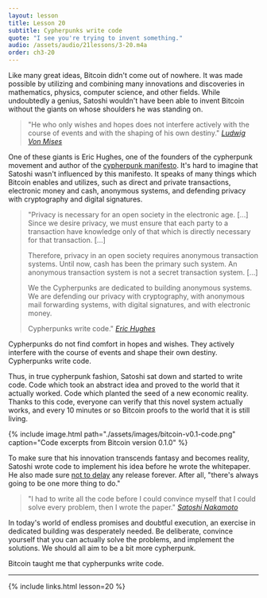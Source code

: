 ```yaml
---
layout: lesson
title: Lesson 20
subtitle: Cypherpunks write code
quote: "I see you're trying to invent something."
audio: /assets/audio/21lessons/3-20.m4a
order: ch3-20
---
```


Like many great ideas, Bitcoin didn't come out of nowhere. It was made
possible by utilizing and combining many innovations and discoveries in
mathematics, physics, computer science, and other fields. While
undoubtedly a genius, Satoshi wouldn't have been able to invent Bitcoin
without the giants on whose shoulders he was standing on.

> "He who only wishes and hopes does not interfere actively with the
> course of events and with the shaping of his own destiny."
> <cite>[Ludwig Von Mises]</cite>

One of these giants is Eric Hughes, one of the founders of the
cypherpunk movement and author of the [cypherpunk manifesto]. It's hard
to imagine that Satoshi wasn't influenced by this manifesto. It speaks
of many things which Bitcoin enables and utilizes, such as direct and
private transactions, electronic money and cash, anonymous systems, and
defending privacy with cryptography and digital signatures.

> "Privacy is necessary for an open society in the electronic age.
> [...] Since we desire privacy, we must ensure that each party to a
> transaction have knowledge only of that which is directly necessary
> for that transaction. [...]
>
> Therefore, privacy in an open society requires anonymous transaction
> systems. Until now, cash has been the primary such system. An
> anonymous transaction system is not a secret transaction system.
> [...]
>
> We the Cypherpunks are dedicated to building anonymous systems. We are
> defending our privacy with cryptography, with anonymous mail
> forwarding systems, with digital signatures, and with electronic
> money.
>
> Cypherpunks write code."
> <cite>[Eric Hughes][cypherpunk manifesto]</cite>

Cypherpunks do not find comfort in hopes and wishes. They actively
interfere with the course of events and shape their own destiny.
Cypherpunks write code.

Thus, in true cypherpunk fashion, Satoshi sat down and started to write
code. Code which took an abstract idea and proved to the world that it
actually worked. Code which planted the seed of a new economic reality.
Thanks to this code, everyone can verify that this novel system actually
works, and every 10 minutes or so Bitcoin proofs to the world that it is
still living.

{% include image.html path="./assets/images/bitcoin-v0.1-code.png" caption="Code excerpts from Bitcoin version 0.1.0" %}

To make sure that his innovation transcends fantasy and becomes reality,
Satoshi wrote code to implement his idea before he wrote the whitepaper.
He also made sure [not to delay] any release forever. After all,
"there's always going to be one more thing to do."

> "I had to write all the code before I could convince myself that I
> could solve every problem, then I wrote the paper."
> <cite>[Satoshi Nakamoto][6]</cite>

In today's world of endless promises and doubtful execution, an exercise
in dedicated building was desperately needed. Be deliberate, convince
yourself that you can actually solve the problems, and implement the
solutions. We should all aim to be a bit more cypherpunk.

Bitcoin taught me that cypherpunks write code.

---

{% include links.html lesson=20 %}

[mail-announcement]: http://www.metzdowd.com/pipermail/cryptography/2008-October/014810.html
[Ludwig Von Mises]: https://mises.org/library/human-action-0/html/pp/613
[cypherpunk manifesto]: https://www.activism.net/cypherpunk/manifesto.html
[version 0.1.0]: https://bitcointalk.org/index.php?topic=68121.0
[not to delay]: https://bitcointalk.org/index.php?topic=199.msg1670#msg1670
[6]: http://www.metzdowd.com/pipermail/cryptography/2008-November/014832.html

<!-- Wikipedia -->
[alice]: https://en.wikipedia.org/wiki/Alice%27s_Adventures_in_Wonderland
[carroll]: https://en.wikipedia.org/wiki/Lewis_Carroll
